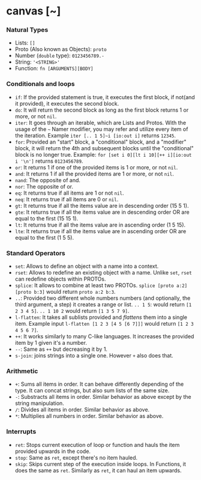 # canvas [~]

### Natural Types

- Lists: `[]`
- Proto (Also known as Objects): `proto`
- Number (`double` type): `0123456789.-`
- String: `'<STRING>'`
- Function: `fn [ARGUMENTS][BODY]`

### Conditionals and loops
- `if`: If the provided statement is true, it executes the first block, if not(and it provided), it executes the second block.
- `do`: It will return the second block as long as the first block returns 1 or more, or not `nil`.
- `iter`: It goes through an iterable, which are Lists and Protos. With the usage of the `~` Namer modifier, you may refer and utilize every item of the iteration. Example `iter [.. 1 5]~i [io:out i]` returns `12345`.
- `for`: Provided an "start" block, a "conditional" block, and a "modifier" block, it will return the 4th and subsequent blocks until the "conditional" block is no longer true. Example: `for [set i 0][lt i 10][++ i][io:out i '\n']` returns `0123456789`.
- `or`: It returns 1 if one of the provided items is 1 or more, or not `nil`.
- `and`: It returns 1 if all the provided items are 1 or more, or not `nil`.
- `nand`: The opposite of and.
- `nor`: The opposite of or.
- `eq`: It returns true if all items are 1 or not `nil`.
- `neq`: It returns true if all items are 0 or `nil`.
- `gt`: It returns true if all the items value are in descending order (15 5 1).
- `gte`: It returns true if all the items value are in descending order OR are equal to the first (15 15 1).
- `lt`: It returns true if all the items value are in ascending order (1 5 15).
- `lte`: It returns true if all the items value are in ascending order OR are equal to the first (1 5 5).

### Standard Operators

- `set`: Allows to define an object with a name into a context.
- `rset`: Allows to redefine an existing object with a name. Unlike `set`, `rset` can redefine objects within PROTOs.
- `splice`: It allows to combine at least two PROTOs. `splice [proto a:2] [proto b:3]` would return `proto a:2 b:3`.
- `..`: Provided two different whole numbers numbers (and optionally, the third argument, a step) it creates a range or list. `.. 1 5`: would return `[1 2 3 4 5]`. `.. 1 10 2` would return `[1 3 5 7 9]`.
- `l-flatten`: It takes all sublists provided and _flattens_ them into a single item. Example input `l-flatten [1 2 3 [4 5 [6 7]]]` would return `[1 2 3 4 5 6 7]`.
- `++`: It works similarly to many C-like languages. It increases the provided item by 1 given it's a number.
- `--`: Same as `++` but decreasing it by 1.
- `s-join`: joins strings into a single one. However `+` also does that.

### Arithmetic

- `+`: Sums all items in order. It can behave differently depending of the type. It can concat strings, but also sum lists of the same size.
- `-`: Substracts all items in order. Similar behavior as above except by the string manipulation.
- `/`: Divides all items in order. Similar behavior as above.
- `*`: Multiplies all numbers in order. Similar behavior as above.

### Interrupts

- `ret`: Stops current execution of loop or function and hauls the item provided upwards in the code.
- `stop`: Same as `ret`, except there's no item hauled.
- `skip`: Skips current step of the execution inside loops. In Functions, it does the same as `ret`. Similarly as `ret`, it can haul an item upwards.